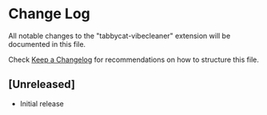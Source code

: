 # Change Log

All notable changes to the "tabbycat-vibecleaner" extension will be documented in this file.

Check [Keep a Changelog](http://keepachangelog.com/) for recommendations on how to structure this file.

## [Unreleased]

- Initial release